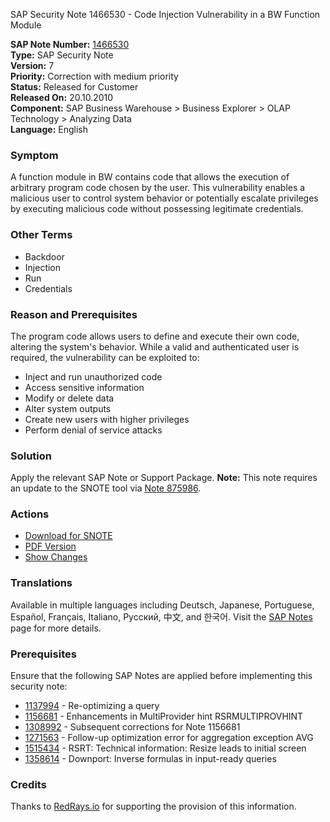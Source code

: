 SAP Security Note 1466530 - Code Injection Vulnerability in a BW Function Module

**SAP Note Number:** [1466530](https://me.sap.com/notes/1466530)  
**Type:** SAP Security Note  
**Version:** 7  
**Priority:** Correction with medium priority  
**Status:** Released for Customer  
**Released On:** 20.10.2010  
**Component:** SAP Business Warehouse > Business Explorer > OLAP Technology > Analyzing Data  
**Language:** English  

### **Symptom**
A function module in BW contains code that allows the execution of arbitrary program code chosen by the user. This vulnerability enables a malicious user to control system behavior or potentially escalate privileges by executing malicious code without possessing legitimate credentials.

### **Other Terms**
- Backdoor
- Injection
- Run
- Credentials

### **Reason and Prerequisites**
The program code allows users to define and execute their own code, altering the system's behavior. While a valid and authenticated user is required, the vulnerability can be exploited to:
- Inject and run unauthorized code
- Access sensitive information
- Modify or delete data
- Alter system outputs
- Create new users with higher privileges
- Perform denial of service attacks

### **Solution**
Apply the relevant SAP Note or Support Package. **Note:** This note requires an update to the SNOTE tool via [Note 875986](https://me.sap.com/notes/875986).

### **Actions**
- [Download for SNOTE](https://notesdownloads.sap.com/note/0040000008676422017)
- [PDF Version](https://me.sap.com/sap/support/sfm/notes/print/0001466530?language=en-US&token=6F4E26F18A0F117E9E96534D3A76CE41)
- [Show Changes](https://me.sap.com/notes/0001466530/E/diff)

### **Translations**
Available in multiple languages including Deutsch, Japanese, Portuguese, Español, Français, Italiano, Русский, 中文, and 한국어. Visit the [SAP Notes](https://me.sap.com/notes/1466530) page for more details.

### **Prerequisites**
Ensure that the following SAP Notes are applied before implementing this security note:
- [1137994](https://me.sap.com/notes/1137994) - Re-optimizing a query
- [1156681](https://me.sap.com/notes/1156681) - Enhancements in MultiProvider hint RSRMULTIPROVHINT
- [1308992](https://me.sap.com/notes/1308992) - Subsequent corrections for Note 1156681
- [1271563](https://me.sap.com/notes/1271563) - Follow-up optimization error for aggregation exception AVG
- [1515434](https://me.sap.com/notes/1515434) - RSRT: Technical information: Resize leads to initial screen
- [1358614](https://me.sap.com/notes/1358614) - Downport: Inverse formulas in input-ready queries

### **Credits**
Thanks to [RedRays.io](https://redrays.io) for supporting the provision of this information.